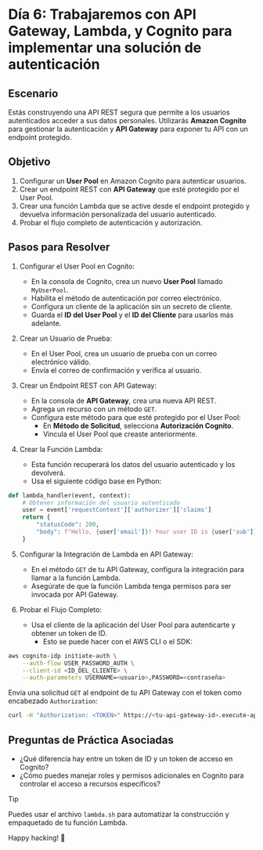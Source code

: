 # Día 6: Trabajaremos con API Gateway, Lambda, y Cognito para implementar una solución de autenticación

## Escenario

Estás construyendo una API REST segura que permite a los usuarios autenticados acceder a sus datos personales. Utilizarás **Amazon Cognito** para gestionar la autenticación y **API Gateway** para exponer tu API con un endpoint protegido.

## Objetivo

1. Configurar un **User Pool** en Amazon Cognito para autenticar usuarios.
2. Crear un endpoint REST con **API Gateway** que esté protegido por el User Pool.
3. Crear una función Lambda que se active desde el endpoint protegido y devuelva información personalizada del usuario autenticado.
4. Probar el flujo completo de autenticación y autorización.

## Pasos para Resolver

1. Configurar el User Pool en Cognito:

   - En la consola de Cognito, crea un nuevo **User Pool** llamado `MyUserPool`.
   - Habilita el método de autenticación por correo electrónico.
   - Configura un cliente de la aplicación sin un secreto de cliente.
   - Guarda el **ID del User Pool** y el **ID del Cliente** para usarlos más adelante.

2. Crear un Usuario de Prueba:

   - En el User Pool, crea un usuario de prueba con un correo electrónico válido.
   - Envía el correo de confirmación y verifica al usuario.

3. Crear un Endpoint REST con API Gateway:

   - En la consola de **API Gateway**, crea una nueva API REST.
   - Agrega un recurso con un método `GET`.
   - Configura este método para que esté protegido por el User Pool:
     - En **Método de Solicitud**, selecciona **Autorización Cognito**.
     - Vincula el User Pool que creaste anteriormente.

4. Crear la Función Lambda:
   - Esta función recuperará los datos del usuario autenticado y los devolverá.
   - Usa el siguiente código base en Python:

```python
def lambda_handler(event, context):
    # Obtener información del usuario autenticado
    user = event['requestContext']['authorizer']['claims']
    return {
        "statusCode": 200,
        "body": f"Hello, {user['email']}! Your user ID is {user['sub']}."
    }
```

5. Configurar la Integración de Lambda en API Gateway:

   - En el método `GET` de tu API Gateway, configura la integración para llamar a la función Lambda.
   - Asegúrate de que la función Lambda tenga permisos para ser invocada por API Gateway.

6. Probar el Flujo Completo:
   - Usa el cliente de la aplicación del User Pool para autenticarte y obtener un token de ID.
     - Esto se puede hacer con el AWS CLI o el SDK:

```bash
aws cognito-idp initiate-auth \
    --auth-flow USER_PASSWORD_AUTH \
    --client-id <ID_DEL_CLIENTE> \
    --auth-parameters USERNAME=<usuario>,PASSWORD=<contraseña>
```

Envía una solicitud `GET` al endpoint de tu API Gateway con el token como encabezado `Authorization`:

```bash
curl -H "Authorization: <TOKEN>" https://<tu-api-gateway-id>.execute-api.<region>.amazonaws.com/<stage>/<resource>
```

## Preguntas de Práctica Asociadas

- ¿Qué diferencia hay entre un token de ID y un token de acceso en Cognito?
- ¿Cómo puedes manejar roles y permisos adicionales en Cognito para controlar el acceso a recursos específicos?

> [!TIP]
> Puedes usar el archivo `lambda.sh` para automatizar la construcción y empaquetado de tu función Lambda.

Happy hacking! 🚀
